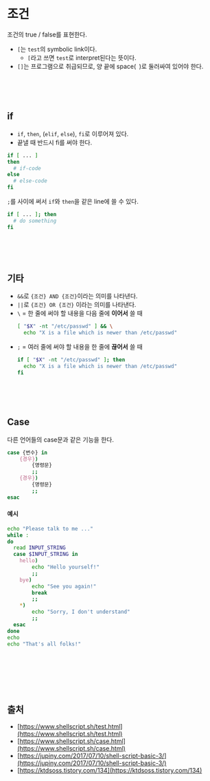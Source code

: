 # 조건
조건의 true / false를 표현한다.

- `[`는 `test`의 symbolic link이다.
	- `[`라고 쓰면 `test`로 interpret된다는 뜻이다.
- `[]`는 프로그램으로 취급되므로, 양 끝에 space(` `)로 둘러싸여 있어야 한다.

<br><br><br>


## if

- `if`, `then`, (`elif`, `else`), `fi`로 이루어져 있다.
- 끝낼 때 반드시 fi를 써야 한다.
``` sh
if [ ... ]
then
  # if-code
else
  # else-code
fi
```

`;`를 사이에 써서 `if`와 `then`을 같은 line에 쓸 수 있다.
``` sh
if [ ... ]; then
  # do something
fi
```

<br><br><br>

## 기타
- `&&`로 `{조건} AND {조건}`이라는 의미를 나타낸다.
- `||`로 `{조건} OR {조건}` 이라는 의미를 나타낸다.
- `\` = 한 줄에 써야 할 내용을 다음 줄에 **이어서** 쓸 때
	``` sh
	[ "$X" -nt "/etc/passwd" ] && \
      echo "X is a file which is newer than /etc/passwd"
	```
- `;` = 여러 줄에 써야 할 내용을 한 줄에 **끊어서** 쓸 때
	``` sh
	if [ "$X" -nt "/etc/passwd" ]; then
	  echo "X is a file which is newer than /etc/passwd"
	fi
	```

<br><br><br>



## Case
다른 언어들의 case문과 같은 기능을 한다.


``` sh
case {변수} in
	{경우})
		{명령문}
		;;
	{경우})
		{명령문}
		;;
esac
```

#### 예시
``` sh
echo "Please talk to me ..."
while :
do
  read INPUT_STRING
  case $INPUT_STRING in
	hello)
		echo "Hello yourself!"
		;;
	bye)
		echo "See you again!"
		break
		;;
	*)
		echo "Sorry, I don't understand"
		;;
  esac
done
echo 
echo "That's all folks!"
```

<br><br><br><br><br>



## 출처
- [https://www.shellscript.sh/test.html](https://www.shellscript.sh/test.html)
- [https://www.shellscript.sh/case.html](https://www.shellscript.sh/case.html)
- [https://jupiny.com/2017/07/10/shell-script-basic-3/](https://jupiny.com/2017/07/10/shell-script-basic-3/)
- [https://ktdsoss.tistory.com/134](https://ktdsoss.tistory.com/134)
